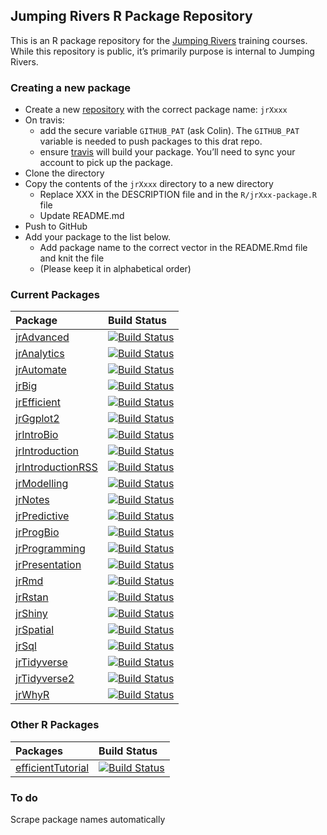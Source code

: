
<!-- README.md is generated from README.Rmd. Please edit that file -->

## Jumping Rivers R Package Repository

This is an R package repository for the [Jumping
Rivers](www.jumpingrivers.com) training courses. While this repository
is public, it’s primarily purpose is internal to Jumping Rivers.

### Creating a new package

  - Create a new [repository](https://github.com/jr-packages) with the
    correct package name: `jrXxxx`
  - On travis:
      - add the secure variable `GITHUB_PAT` (ask Colin). The
        `GITHUB_PAT` variable is needed to push packages to this drat
        repo.
      - ensure [travis](https://travis-ci.org/profile/jr-packages) will
        build your package. You’ll need to sync your account to pick up
        the package.
  - Clone the directory
  - Copy the contents of the `jrXxxx` directory to a new directory
      - Replace XXX in the DESCRIPTION file and in the
        `R/jrXxx-package.R` file
      - Update README.md
  - Push to GitHub
  - Add your package to the list below.
      - Add package name to the correct vector in the README.Rmd file
        and knit the file
      - (Please keep it in alphabetical
order)

### Current Packages

| Package                                                         | Build Status                                                                                                                  |
| :-------------------------------------------------------------- | :---------------------------------------------------------------------------------------------------------------------------- |
| [jrAdvanced](https://github.com/jr-packages/jrAdvanced)         | [![Build Status](https://api.travis-ci.org/jr-packages/jrAdvanced.png?branch=master)](https://travis-ci.org/jr-packages/)     |
| [jrAnalytics](https://github.com/jr-packages/jrAnalytics)       | [![Build Status](https://api.travis-ci.org/jr-packages/jrAnalytics.png?branch=master)](https://travis-ci.org/jr-packages/)    |
| [jrAutomate](https://github.com/jr-packages/jrAutomate)         | [![Build Status](https://api.travis-ci.org/jr-packages/jrAutomate.png?branch=master)](https://travis-ci.org/jr-packages/)     |
| [jrBig](https://github.com/jr-packages/jrBig)                   | [![Build Status](https://api.travis-ci.org/jr-packages/jrBig.png?branch=master)](https://travis-ci.org/jr-packages/)          |
| [jrEfficient](https://github.com/jr-packages/jrEfficient)       | [![Build Status](https://api.travis-ci.org/jr-packages/jrEfficient.png?branch=master)](https://travis-ci.org/jr-packages/)    |
| [jrGgplot2](https://github.com/jr-packages/jrGgplot2)           | [![Build Status](https://api.travis-ci.org/jr-packages/jrGgplot2.png?branch=master)](https://travis-ci.org/jr-packages/)      |
| [jrIntroBio](https://github.com/jr-packages/jrIntroBio)         | [![Build Status](https://api.travis-ci.org/jr-packages/jrIntroBio.png?branch=master)](https://travis-ci.org/jr-packages/)     |
| [jrIntroduction](https://github.com/jr-packages/jrIntroduction) | [![Build Status](https://api.travis-ci.org/jr-packages/jrIntroduction.png?branch=master)](https://travis-ci.org/jr-packages/) |
| [jrIntroductionRSS](https://github.com/jr-packages/jrIntroductionRSS) | [![Build Status](https://api.travis-ci.org/jr-packages/jrIntroductionRSS.png?branch=master)](https://travis-ci.org/jr-packages/) |
| [jrModelling](https://github.com/jr-packages/jrModelling)       | [![Build Status](https://api.travis-ci.org/jr-packages/jrModelling.png?branch=master)](https://travis-ci.org/jr-packages/)    |
| [jrNotes](https://github.com/jr-packages/jrNotes)               | [![Build Status](https://api.travis-ci.org/jr-packages/jrNotes.png?branch=master)](https://travis-ci.org/jr-packages/)        |
| [jrPredictive](https://github.com/jr-packages/jrPredictive)     | [![Build Status](https://api.travis-ci.org/jr-packages/jrPredictive.png?branch=master)](https://travis-ci.org/jr-packages/)   |
| [jrProgBio](https://github.com/jr-packages/jrProgBio)           | [![Build Status](https://api.travis-ci.org/jr-packages/jrProgBio.png?branch=master)](https://travis-ci.org/jr-packages/)      |
| [jrProgramming](https://github.com/jr-packages/jrProgramming)   | [![Build Status](https://api.travis-ci.org/jr-packages/jrProgramming.png?branch=master)](https://travis-ci.org/jr-packages/)  |
| [jrPresentation](https://github.com/jr-packages/jrPresentation) | [![Build Status](https://api.travis-ci.org/jr-packages/jrPresentation.png?branch=master)](https://travis-ci.org/jr-packages/) |
| [jrRmd](https://github.com/jr-packages/jrRmd)                 | [![Build Status](https://api.travis-ci.org/jr-packages/jrRmd.png?branch=master)](https://travis-ci.org/jr-packages/)         |
| [jrRstan](https://github.com/jr-packages/jrRstan)                 | [![Build Status](https://api.travis-ci.org/jr-packages/jrRstan.png?branch=master)](https://travis-ci.org/jr-packages/)         |
| [jrShiny](https://github.com/jr-packages/jrShiny)               | [![Build Status](https://api.travis-ci.org/jr-packages/jrShiny.png?branch=master)](https://travis-ci.org/jr-packages/)        |
| [jrSpatial](https://github.com/jr-packages/jrSpatial)           | [![Build Status](https://api.travis-ci.org/jr-packages/jrSpatial.png?branch=master)](https://travis-ci.org/jr-packages/)      |
| [jrSql](https://github.com/jr-packages/jrSql)                   | [![Build Status](https://api.travis-ci.org/jr-packages/jrSql.png?branch=master)](https://travis-ci.org/jr-packages/)          |
| [jrTidyverse](https://github.com/jr-packages/jrTidyverse)       | [![Build Status](https://api.travis-ci.org/jr-packages/jrTidyverse.png?branch=master)](https://travis-ci.org/jr-packages/)    |
| [jrTidyverse2](https://github.com/jr-packages/jrTidyverse2)     | [![Build Status](https://api.travis-ci.org/jr-packages/jrTidyverse2.png?branch=master)](https://travis-ci.org/jr-packages/)   |
| [jrWhyR](https://github.com/jr-packages/jrWhyR)                 | [![Build Status](https://api.travis-ci.org/jr-packages/jrWhyR.png?branch=master)](https://travis-ci.org/jr-packages/)         |

### Other R Packages

| Packages                                                              | Build Status                                                                                                                     |
| :-------------------------------------------------------------------- | :------------------------------------------------------------------------------------------------------------------------------- |
| [efficientTutorial](https://github.com/jr-packages/efficientTutorial) | [![Build Status](https://api.travis-ci.org/jr-packages/efficientTutorial.png?branch=master)](https://travis-ci.org/jr-packages/) |

### To do

Scrape package names automatically

